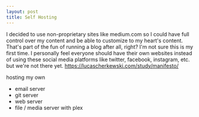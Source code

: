 ```yaml
---
layout: post
title: Self Hosting
---
```


I decided to use non-proprietary sites like medium.com so I could have full control over my content and be able to customize to my heart's content. That's part of the fun of running a blog after all, right? I'm not sure this is my first time. I personally feel everyone should have their own websites instead of using these social media platforms like twitter, facebook, instagram, etc. but we're not there yet.
https://lucascherkewski.com/study/manifesto/

hosting my own

- email server
- git server
- web server
- file / media server with plex

